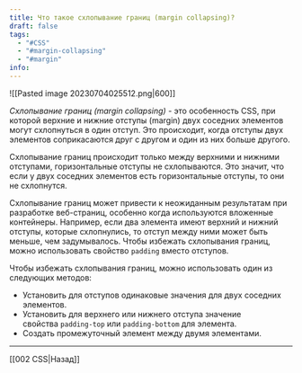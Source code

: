 ```yaml
---
title: Что такое схлопывание границ (margin collapsing)?
draft: false
tags:
  - "#CSS"
  - "#margin-collapsing"
  - "#margin"
info:
---
```

![[Pasted image 20230704025512.png|600]]

_Схлопывание границ (margin collapsing)_ - это особенность CSS, при которой верхние и нижние отступы (margin) двух соседних элементов могут схлопнуться в один отступ. Это происходит, когда отступы двух элементов соприкасаются друг с другом и один из них больше другого.

Схлопывание границ происходит только между верхними и нижними отступами, горизонтальные отступы не схлопываются. Это значит, что если у двух соседних элементов есть горизонтальные отступы, то они не схлопнутся.

Схлопывание границ может привести к неожиданным результатам при разработке веб-страниц, особенно когда используются вложенные контейнеры. Например, если два элемента имеют верхний и нижний отступы, которые схлопнулись, то отступ между ними может быть меньше, чем задумывалось. Чтобы избежать схлопывания границ, можно использовать свойство `padding` вместо отступов.

Чтобы избежать схлопывания границ, можно использовать один из следующих методов:

- Установить для отступов одинаковые значения для двух соседних элементов.
- Установить для верхнего или нижнего отступа значение свойства `padding-top` или `padding-bottom` для элемента.
- Создать промежуточный элемент между двумя элементами.

---

[[002 CSS|Назад]]